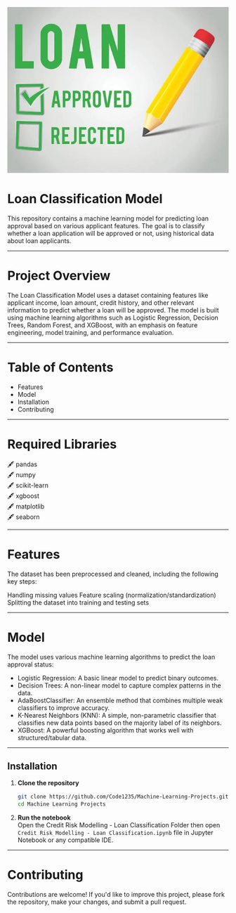 

![alt text](0_t1-KWImAActqe79N.webp)


<h1 style="font-weight: bold;">Loan Classification Model</h1>
This repository contains a machine learning model for predicting loan approval based on various applicant features. The goal is to classify whether a loan application will be approved or not, using historical data about loan applicants.

---

<h1 style="font-weight: bold;">Project Overview</h1>
The Loan Classification Model uses a dataset containing features like applicant income, loan amount, credit history, and other relevant information to predict whether a loan will be approved. The model is built using machine learning algorithms such as Logistic Regression, Decision Trees, Random Forest, and XGBoost, with an emphasis on feature engineering, model training, and performance evaluation.

---

<h1 style="font-weight: bold;">Table of Contents</h1>

- Features
- Model
- Installation
- Contributing

---

<h1 style="font-weight: bold;">Required Libraries</h1>
🖋️ pandas <br>
🖋️ numpy <br>
🖋️ scikit-learn <br>
🖋️ xgboost <br>
🖋️ matplotlib <br>
🖋️ seaborn <br>

---

<h1 style="font-weight: bold;">Features</h1>
The dataset has been preprocessed and cleaned, including the following key steps:

Handling missing values
Feature scaling (normalization/standardization)
Splitting the dataset into training and testing sets

---

<h1 style="font-weight: bold;">Model</h1>
The model uses various machine learning algorithms to predict the loan approval status:

- Logistic Regression: A basic linear model to predict binary outcomes.
- Decision Trees: A non-linear model to capture complex patterns in the data.
- AdaBoostClassifier: An ensemble method that combines multiple weak classifiers to improve accuracy.
- K-Nearest Neighbors (KNN): A simple, non-parametric classifier that classifies new data points based on the majority label of its neighbors.
- XGBoost: A powerful boosting algorithm that works well with structured/tabular data.

---

##  **Installation** 

1. **Clone the repository**  
   ```bash  
   git clone https://github.com/Code1235/Machine-Learning-Projects.git 
   cd Machine Learning Projects
   ```  

2. **Run the notebook**  
   Open the Credit Risk Modelling - Loan Classification Folder then open `Credit Risk Modelling - Loan Classification.ipynb` file in Jupyter Notebook or any compatible IDE.  

---

<h1 style="font-weight: bold;">Contributing</h1>
Contributions are welcome! If you'd like to improve this project, please fork the repository, make your changes, and submit a pull request.


